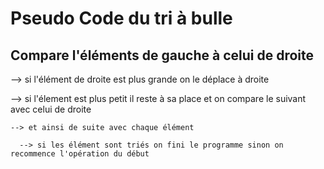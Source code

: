 # Pseudo Code du tri à bulle 

## Compare l'éléments de gauche à celui de droite

--> si l'élément de droite est plus grande on le déplace à droite

  --> si l'élement est plus petit il reste à sa place et on compare le suivant avec celui de droite

    --> et ainsi de suite avec chaque élément 

      --> si les élément sont triés on fini le programme sinon on recommence l'opération du début
